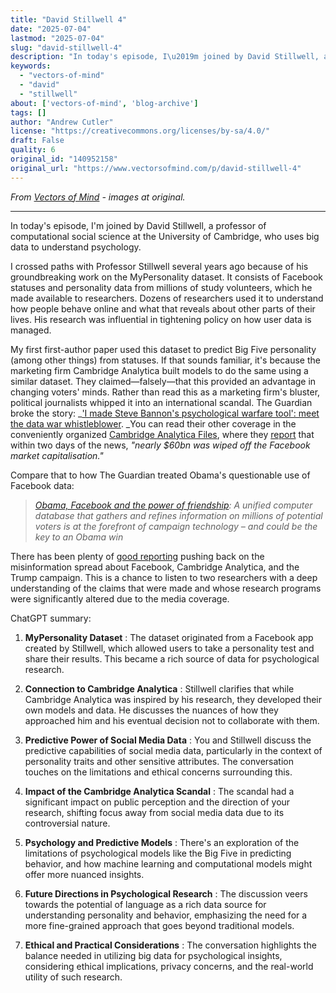 ```yaml
---
title: "David Stillwell 4"
date: "2025-07-04"
lastmod: "2025-07-04"
slug: "david-stillwell-4"
description: "In today's episode, I\u2019m joined by David Stillwell, a professor of computational social science at the University of Cambridge, who uses big data to understand psychology."
keywords:
  - "vectors-of-mind"
  - "david"
  - "stillwell"
about: ['vectors-of-mind', 'blog-archive']
tags: []
author: "Andrew Cutler"
license: "https://creativecommons.org/licenses/by-sa/4.0/"
draft: False
quality: 6
original_id: "140952158"
original_url: "https://www.vectorsofmind.com/p/david-stillwell-4"
---
```

*From [Vectors of Mind](https://www.vectorsofmind.com/p/david-stillwell-4) - images at original.*

---

In today's episode, I'm joined by David Stillwell, a professor of computational social science at the University of Cambridge, who uses big data to understand psychology.

I crossed paths with Professor Stillwell several years ago because of his groundbreaking work on the MyPersonality dataset. It consists of Facebook statuses and personality data from millions of study volunteers, which he made available to researchers. Dozens of researchers used it to understand how people behave online and what that reveals about other parts of their lives. His research was influential in tightening policy on how user data is managed. 

My first first-author paper used this dataset to predict Big Five personality (among other things) from statuses. If that sounds familiar, it's because the marketing firm Cambridge Analytica built models to do the same using a similar dataset. They claimed—falsely—that this provided an advantage in changing voters' minds. Rather than read this as a marketing firm's bluster, political journalists whipped it into an international scandal. The Guardian broke the story: _['I made Steve Bannon's psychological warfare tool': meet the data war whistleblower](https://www.theguardian.com/news/2018/mar/17/data-war-whistleblower-christopher-wylie-faceook-nix-bannon-trump). _You can read their other coverage in the conveniently organized [Cambridge Analytica Files](https://www.theguardian.com/news/series/cambridge-analytica-files), where they [report](https://www.theguardian.com/technology/2018/mar/24/facebook-week-of-shame-data-breach-observer-revelations-zuckerberg-silence) that within two days of the news, _"nearly $60bn was wiped off the Facebook market capitalisation."_

Compare that to how The Guardian treated Obama's questionable use of Facebook data:

> _[Obama, Facebook and the power of friendship](https://web.archive.org/web/20131215125125/https://www.theguardian.com/world/2012/feb/17/obama-digital-data-machine-facebook-election): A unified computer database that gathers and refines information on millions of potential voters is at the forefront of campaign technology – and could be the key to an Obama win_

There has been plenty of [good reporting](https://medium.com/@CKava/why-almost-everything-reported-about-the-cambridge-analytica-facebook-hacking-controversy-is-db7f8af2d042) pushing back on the misinformation spread about Facebook, Cambridge Analytica, and the Trump campaign. This is a chance to listen to two researchers with a deep understanding of the claims that were made and whose research programs were significantly altered due to the media coverage.

ChatGPT summary:

 1. **MyPersonality Dataset** : The dataset originated from a Facebook app created by Stillwell, which allowed users to take a personality test and share their results. This became a rich source of data for psychological research.

 2. **Connection to Cambridge Analytica** : Stillwell clarifies that while Cambridge Analytica was inspired by his research, they developed their own models and data. He discusses the nuances of how they approached him and his eventual decision not to collaborate with them.

 3. **Predictive Power of Social Media Data** : You and Stillwell discuss the predictive capabilities of social media data, particularly in the context of personality traits and other sensitive attributes. The conversation touches on the limitations and ethical concerns surrounding this.

 4. **Impact of the Cambridge Analytica Scandal** : The scandal had a significant impact on public perception and the direction of your research, shifting focus away from social media data due to its controversial nature.

 5. **Psychology and Predictive Models** : There's an exploration of the limitations of psychological models like the Big Five in predicting behavior, and how machine learning and computational models might offer more nuanced insights.

 6. **Future Directions in Psychological Research** : The discussion veers towards the potential of language as a rich data source for understanding personality and behavior, emphasizing the need for a more fine-grained approach that goes beyond traditional models.

 7. **Ethical and Practical Considerations** : The conversation highlights the balance needed in utilizing big data for psychological insights, considering ethical implications, privacy concerns, and the real-world utility of such research.




